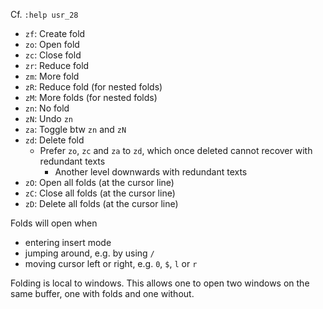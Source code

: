 Cf. `:help usr_28`

- `zf`: Create fold
- `zo`: Open fold
- `zc`: Close fold
- `zr`: Reduce fold
- `zm`: More fold
- `zR`: Reduce fold (for nested folds)
- `zM`: More folds (for nested folds)
- `zn`: No fold
- `zN`: Undo `zn`
- `za`: Toggle btw `zn` and `zN`
- `zd`: Delete fold
    - Prefer `zo`, `zc` and `za` to `zd`, which once deleted cannot recover
      with redundant texts
        - Another level downwards
          with redundant texts
- `zO`: Open all folds (at the cursor line)
- `zC`: Close all folds (at the cursor line)
- `zD`: Delete all folds (at the cursor line)


Folds will open when
- entering insert mode
- jumping around, e.g. by using `/`
- moving cursor left or right, e.g. `0`, `$`, `l` or `r`


Folding is local to windows. This allows one to open two windows
on the same buffer, one with folds and one without.
